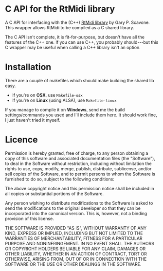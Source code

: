 # C API for the RtMidi library

A C API for interfacing with the (C++)
[RtMidi library](http://music.mcgill.ca/~gary/rtmidi/) by Gary P.
Scavone. This wrapper allows RtMidi to be compiled as a C shared
library. 

The C API isn't complete, it is fit-for-purpose, but doesn't have all
the features of the C++ one. If you can use C++, you probably
should---but this C wrapper may be useful when calling a C++ library
isn't an option.

# Installation

There are a couple of makefiles which should make building the shared
lib easy.

- If you're on **OSX**, use `Makefile-osx`
- If you're on **Linux** (using ALSA), use `Makefile-linux`

If you manage to compile it on **Windows**, send me the build
settings/commands you used and I'll include them here. It should work
fine, I just haven't tried it myself.

# Licence

Permission is hereby granted, free of charge, to any person
obtaining a copy of this software and associated documentation files
(the "Software"), to deal in the Software without restriction,
including without limitation the rights to use, copy, modify, merge,
publish, distribute, sublicense, and/or sell copies of the Software,
and to permit persons to whom the Software is furnished to do so,
subject to the following conditions:

The above copyright notice and this permission notice shall be
included in all copies or substantial portions of the Software.

Any person wishing to distribute modifications to the Software is
asked to send the modifications to the original developer so that
they can be incorporated into the canonical version.  This is,
however, not a binding provision of this license.

THE SOFTWARE IS PROVIDED "AS IS", WITHOUT WARRANTY OF ANY KIND,
EXPRESS OR IMPLIED, INCLUDING BUT NOT LIMITED TO THE WARRANTIES OF
MERCHANTABILITY, FITNESS FOR A PARTICULAR PURPOSE AND NONINFRINGEMENT.
IN NO EVENT SHALL THE AUTHORS OR COPYRIGHT HOLDERS BE LIABLE FOR
ANY CLAIM, DAMAGES OR OTHER LIABILITY, WHETHER IN AN ACTION OF
CONTRACT, TORT OR OTHERWISE, ARISING FROM, OUT OF OR IN CONNECTION
WITH THE SOFTWARE OR THE USE OR OTHER DEALINGS IN THE SOFTWARE.
